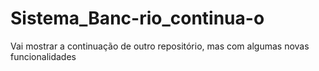 # Sistema_Banc-rio_continua-o
Vai mostrar a continuação de outro repositório, mas com algumas novas funcionalidades
